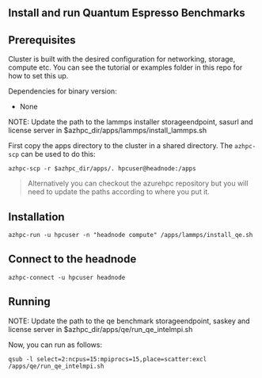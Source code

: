 ## Install and run Quantum Espresso Benchmarks

## Prerequisites

Cluster is built with the desired configuration for networking, storage, compute etc. You can see the tutorial or examples folder in this repo for how to set this up.

Dependencies for binary version:

* None

NOTE: Update the path to the lammps installer storageendpoint, sasurl and license server in $azhpc_dir/apps/lammps/install_lammps.sh

First copy the apps directory to the cluster in a shared directory.  The `azhpc-scp` can be used to do this:

```
azhpc-scp -r $azhpc_dir/apps/. hpcuser@headnode:/apps
```

> Alternatively you can checkout the azurehpc repository but you will need to update the paths according to where you put it.

## Installation

```
azhpc-run -u hpcuser -n "headnode compute" /apps/lammps/install_qe.sh  

```

## Connect to the headnode

```
azhpc-connect -u hpcuser headnode
```

## Running

NOTE: Update the path to the qe benchmark storageendpoint, saskey and license server in $azhpc_dir/apps/qe/run_qe_intelmpi.sh

Now, you can run as follows:

```
qsub -l select=2:ncpus=15:mpiprocs=15,place=scatter:excl /apps/qe/run_qe_intelmpi.sh

```
